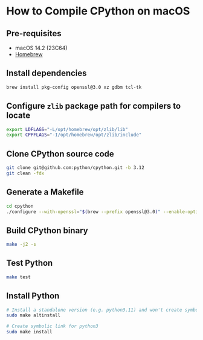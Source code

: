 # How to Compile CPython on macOS

## Pre-requisites

- macOS 14.2 (23C64)
- [Homebrew](https://brew.sh)

## Install dependencies

```bash
brew install pkg-config openssl@3.0 xz gdbm tcl-tk
```

## Configure `zlib` package path for compilers to locate

```bash
export LDFLAGS="-L/opt/homebrew/opt/zlib/lib"
export CPPFLAGS="-I/opt/homebrew/opt/zlib/include"
```

## Clone CPython source code

```bash
git clone git@github.com:python/cpython.git -b 3.12
git clean -fdx
```

## Generate a Makefile

```bash
cd cpython
./configure --with-openssl="$(brew --prefix openssl@3.0)" --enable-optimizations
```

## Build CPython binary

```bash
make -j2 -s
```

## Test Python

```bash
make test
```

## Install Python

```bash
# Install a standalone version (e.g. python3.11) and won't create symbolic link for python3
sudo make altinstall

# Create symbolic link for python3
sudo make install
```
